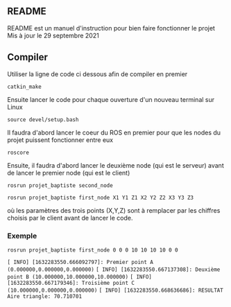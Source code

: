 ## README

README est un manuel d'instruction pour bien faire fonctionner le projet
Mis à jour le 29 septembre 2021
## Compiler

Utiliser la ligne de code ci dessous afin de compiler en premier

```
catkin_make
```

Ensuite lancer le code pour chaque ouverture d'un nouveau terminal sur Linux

```
source devel/setup.bash 
```

Il faudra d'abord lancer le coeur du ROS en premier pour que les nodes du projet puissent fonctionner entre eux

```
roscore
```

Ensuite, il faudra d'abord lancer le deuxième node (qui est le serveur) avant de lancer le premier node (qui est le client)

```
rosrun projet_baptiste second_node

rosrun projet_baptiste first_node X1 Y1 Z1 X2 Y2 Z2 X3 Y3 Z3
```

où les paramètres des trois points (X,Y,Z) sont à remplacer par les chiffres choisis par le client avant de lancer le code.

### Exemple

`rosrun projet_baptiste first_node 0 0 0 10 10 10 10 0 0`

`[ INFO] [1632283550.666092797]: Premier point A (0.000000,0.000000,0.000000)`
`[ INFO] [1632283550.667137308]: Deuxième point B (10.000000,10.000000,10.000000)`
`[ INFO] [1632283550.667179346]: Troisième point C (10.000000,0.000000,0.000000)`
`[ INFO] [1632283550.668636686]: RESULTAT Aire triangle: 70.710701`



